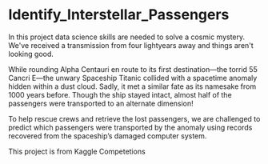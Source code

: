 # Identify_Interstellar_Passengers

In this project data science skills are needed to solve a cosmic mystery. We've received a transmission from four lightyears away and things aren't looking good.

While rounding Alpha Centauri en route to its first destination—the torrid 55 Cancri E—the unwary Spaceship Titanic collided with a spacetime anomaly hidden within a dust cloud. Sadly, it met a similar fate as its namesake from 1000 years before. Though the ship stayed intact, almost half of the passengers were transported to an alternate dimension!

To help rescue crews and retrieve the lost passengers, we are challenged to predict which passengers were transported by the anomaly using records recovered from the spaceship’s damaged computer system.

This project is from Kaggle Competetions

